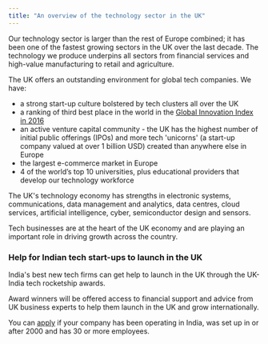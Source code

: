 ```yaml
---
title: "An overview of the technology sector in the UK"
---
```


Our technology sector is larger than the rest of Europe combined; it has been one of the fastest growing sectors in the UK over the last decade.  The technology we produce underpins all sectors from financial services and high-value manufacturing to retail and agriculture. 
 
The UK offers an outstanding environment for global tech companies. We have:
 
- a strong start-up culture bolstered by tech clusters all over the UK
- a ranking of third best place in the world in the  [Global Innovation Index in 2016](https://www.globalinnovationindex.org/analysis-indicator)
- an active venture capital community - the UK has the highest number of initial public offerings (IPOs) and more tech 'unicorns' (a start-up company valued at over 1 billion USD) created than anywhere else in Europe
- the largest e-commerce market in Europe
- 4 of the world’s top 10 universities, plus educational providers that develop our technology workforce
 
The UK's technology economy has strengths in electronic systems, communications, data management and analytics, data centres, cloud services, artificial intelligence, cyber, semiconductor design and sensors.  
 
Tech businesses are at the heart of the UK economy and are playing an important role in driving growth across the country.

### Help for Indian tech start-ups to launch in the UK
India's best new tech firms can get help to launch in the UK through the UK-India tech rocketship awards.

Award winners will be offered access to financial support and advice from UK business experts to help them launch in the UK and grow internationally.

You can [apply](https://www.events.trade.gov.uk/tech-rocketship-awards-2017-18-/) if your company has been operating in India, was set up in or after 2000 and has 30 or more employees.
